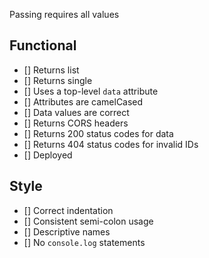 Passing requires all values

## Functional

* [] Returns list
* [] Returns single
* [] Uses a top-level `data` attribute
* [] Attributes are camelCased
* [] Data values are correct
* [] Returns CORS headers
* [] Returns 200 status codes for data
* [] Returns 404 status codes for invalid IDs
* [] Deployed

## Style

* [] Correct indentation
* [] Consistent semi-colon usage
* [] Descriptive names
* [] No `console.log` statements
